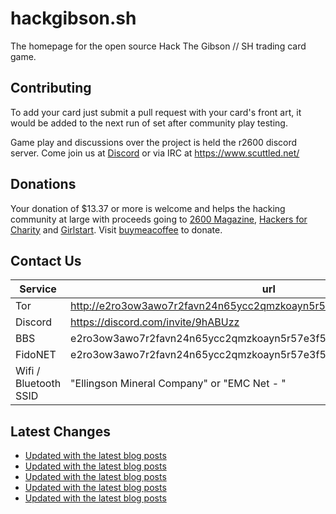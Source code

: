 # hackgibson.sh
The homepage for the open source Hack The Gibson // SH trading card game.


## Contributing

To add your card just submit a pull request with your card's front art, it would be added to the next run of set after community play testing.

Game play and discussions over the project is held the r2600 discord server. Come join us at [Discord](https://discord.com/invite/9hABUzz) or via IRC at https://www.scuttled.net/


## Donations

Your donation of $13.37 or more is welcome and helps the hacking community at large with proceeds going to [2600 Magazine](https://2600.com/), [Hackers for Charity](https://hackersforcharity.org) and [Girlstart](https://girlstart.org).  Visit [buymeacoffee](https://www.buymeacoffee.com/hackgibson.sh) to donate.


## Contact Us

Service | url
-|-
Tor | http://e2ro3ow3awo7r2favn24n65ycc2qmzkoayn5r57e3f56nvjwdcgg32ad.onion
Discord | https://discord.com/invite/9hABUzz
BBS | e2ro3ow3awo7r2favn24n65ycc2qmzkoayn5r57e3f56nvjwdcgg32ad.onion:23
FidoNET | e2ro3ow3awo7r2favn24n65ycc2qmzkoayn5r57e3f56nvjwdcgg32ad.onion:24554
Wifi / Bluetooth SSID | "Ellingson Mineral Company" or "EMC Net - <fidonet address>"

## Latest Changes
<!-- BLOG-POST-LIST:START -->
- [Updated with the latest blog posts](https://github.com/DFW2600/hackgibson.sh/commit/f374191997dd2dbcdbb1b6766df2ea82042b0d08)
- [Updated with the latest blog posts](https://github.com/DFW2600/hackgibson.sh/commit/21b31dd1fda4b57f1d710db8f89c93827821fd56)
- [Updated with the latest blog posts](https://github.com/DFW2600/hackgibson.sh/commit/65eadf8e04aa08644ddf82a280f1ac5e18f30c1e)
- [Updated with the latest blog posts](https://github.com/DFW2600/hackgibson.sh/commit/e31c2c682114af2676f1f7d9acf06358812d17af)
- [Updated with the latest blog posts](https://github.com/DFW2600/hackgibson.sh/commit/54b07eb0b38678e2ea30b7944275179a9f9db26d)
<!-- BLOG-POST-LIST:END -->
